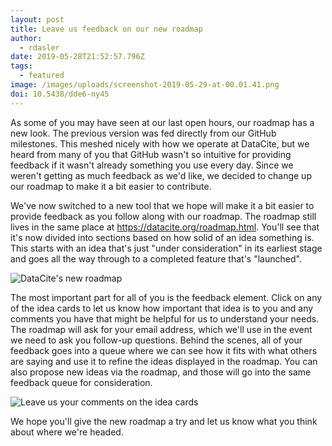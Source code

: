 ```yaml
---
layout: post
title: Leave us feedback on our new roadmap
author:
  - rdasler
date: 2019-05-28T21:52:57.796Z
tags:
  - featured
image: /images/uploads/screenshot-2019-05-29-at-00.01.41.png
doi: 10.5438/dde6-ny45
---
```

As some of you may have seen at our last open hours, our roadmap has a new look. The previous version was fed directly from our GitHub milestones. This meshed nicely with how we operate at DataCite, but we heard from many of you that GitHub wasn't so intuitive for providing feedback if it wasn't already something you use every day. Since we weren't getting as much feedback as we'd like, we decided to change up our roadmap to make it a bit easier to contribute. 

We've now switched to a new tool that we hope will make it a bit easier to provide feedback as you follow along with our roadmap. The roadmap still lives in the same place at <https://datacite.org/roadmap.html>. You'll see that it's now divided into sections based on how solid of an idea something is. This starts with an idea that's just "under consideration" in its earliest stage and goes all the way through to a completed feature that's "launched". 

![DataCite's new roadmap](/images/uploads/screenshot-2019-05-29-at-00.01.41.png "DataCite's new roadmap")

The most important part for all of you is the feedback element. Click on any of the idea cards to let us know how important that idea is to you and any comments you have that might be helpful for us to understand your needs. The roadmap will ask for your email address, which we'll use in the event we need to ask you follow-up questions. Behind the scenes, all of your feedback goes into a queue where we can see how it fits with what others are saying and use it to refine the ideas displayed in the roadmap. You can also propose new ideas via the roadmap, and those will go into the same feedback queue for consideration. 

![Leave us your comments on the idea cards](/images/uploads/screenshot-2019-05-29-at-00.09.36.png "Leave us your comments on the idea cards")

We hope you'll give the new roadmap a try and let us know what you think about where we're headed. 

